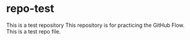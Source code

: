 # repo-test
This is a test repository
This repository is for practicing the GitHub Flow.
This is a test repo file.
